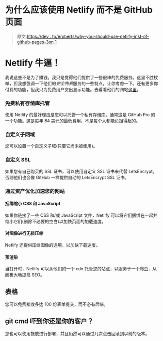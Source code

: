 # 为什么应该使用 Netlify 而不是 GitHub 页面

> 原文:[https://dev . to/eroberts/why-you-should-use-netlify-inst-of-github-pages-3on 1](https://dev.to/eroberts/why-you-should-use-netlify-instead-of-github-pages-3on1)

# [](#netlify-is-awesome)Netlify 牛逼！

我说这些不是为了赚钱。我只是觉得他们提供了一些很棒的免费服务。这里不胜枚举，但我想强调一下他们的*完全免费*服务的一些特点，让你考虑一下。还有更多你付费的功能，但我只为免费用户突出显示功能。去看看他们的网站[这里](https://netlify.com)。

### [](#free-private-repository-hosting)免费私有存储库托管

使用 Netlify 的最好理由是您可以托管一个私有存储库。通常这是 GitHub Pro 的一个功能。这是每年 84 美元的最低费用，不是每个人都能负担得起的。

### [](#custom-netlify-subdomains)自定义子网域

您可以设置一个自定义子域(只要它尚未被使用)。

### [](#custom-ssl)自定义 SSL

如果您有自己购买的 SSL 证书，可以使用自定义 SSL 证书来代替 LetsEncrypt。否则他们也会像 GitHub 一样提供自动的 LetsEncrypt SSL 证书。

### [](#speed-up-your-website-with-asset-optimization)通过资产优化加速您的网站

#### [](#bundle-and-minify-css-and-javascript)捆绑缩小 CSS 和 JavaScript

如果你链接了一些 CSS 和/或 JavaScript 文件，Netlify 可以将它们捆绑在一起并缩小它们(删除不必要的空白)以加快页面的加载速度。

#### [](#lossless-compression-for-images)对图像进行无损压缩

Netlify 还提供压缩图像的选项，以加快下载速度。

#### [](#prerendering)预渲染

当打开时，Netlify 可以从他们的一个 cdn 托管您的站点，以服务于一个爬虫，从而极大地提高 SEO。

## [](#forms)表格

您可以免费接收多达 100 份表单提交，而不必有后端。

## git cmd 吓到你还是你的客户？

您也可以使用拖放进行部署，并且仍然可以通过几次点击回滚到以前的版本。